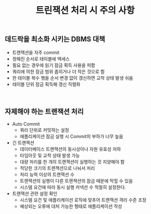 ﻿---
title: "트린잭션 처리 시 주의 사항"
tags: Lock
categories: Database
---

## 데드락을 최소화 시키는 DBMS 대책
- 트랜잭션을 자주 commit
- 정해진 순서로 테이블에 엑세스
- 필요 없는 경우에 읽기 잠금 획득 사용을 피함
- 쿼리에 의한 잠금 범위 좁히거나 더 작은 것으로 함
- 한 테이블 복수 행을 순서 변경 없이 갱신하면 교착 상태 발생 쉬움
- 테이블 단위 잠금 획득해 갱신 직렬화

<br>

## 자제해야 하는 트랜잭션 처리
- Auto Commit
	- 쿼리 단위로 커밋하는 설정
	- 애플리케이션 잠금 실행 시 Commit의 부하가 너무 높음
- 긴 트랜잭션
	- 데이터베이스 트랜잭션의 동시성이나 자원 유효성 저하
	- 타임아웃 및 교착 상태 발생 가능
	- 대량 처리를 한 개의 트랜잭션이 실행하는 것 지양해야 함
	- 적당한 크기의 트랜잭션으로 나눠서 처리
	- 처리 능력 이상의 트랜잭션 수
	- 트랜잭션의 실행이 다른 트랜잭션의 잠금 때문에 막힐 수 있음
	- 시스템 요건에 따라 동시 실행 커넥션 수 적절히 설정한다.
- 트랜잭션 관련 설정 확인
	- 시스템 요건 및 애플리케이션 로직에 맞추어 트랜잭션 격리 수준 조정
	- 예상되는 오류에 대처 가능한 형태로 애플리케이션 작성




